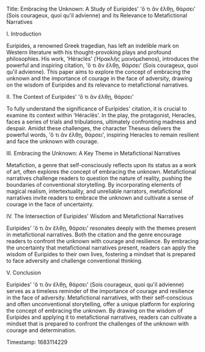 Title: Embracing the Unknown: A Study of Euripides' 'ὅ τι ἂν ἔλθῃ, θάρσει' (Sois courageux, quoi qu'il advienne) and its Relevance to Metafictional Narratives

I. Introduction

Euripides, a renowned Greek tragedian, has left an indelible mark on Western literature with his thought-provoking plays and profound philosophies. His work, 'Héraclès' (Ἡρακλῆς μαινόμεhenos), introduces the powerful and inspiring citation, 'ὅ τι ἂν ἔλθῃ, θάρσει' (Sois courageux, quoi qu'il advienne). This paper aims to explore the concept of embracing the unknown and the importance of courage in the face of adversity, drawing on the wisdom of Euripides and its relevance to metafictional narratives.

II. The Context of Euripides' 'ὅ τι ἂν ἔλθῃ, θάρσει'

To fully understand the significance of Euripides' citation, it is crucial to examine its context within 'Héraclès'. In the play, the protagonist, Heracles, faces a series of trials and tribulations, ultimately confronting madness and despair. Amidst these challenges, the character Theseus delivers the powerful words, 'ὅ τι ἂν ἔλθῃ, θάρσει', inspiring Heracles to remain resilient and face the unknown with courage.

III. Embracing the Unknown: A Key Theme in Metafictional Narratives

Metafiction, a genre that self-consciously reflects upon its status as a work of art, often explores the concept of embracing the unknown. Metafictional narratives challenge readers to question the nature of reality, pushing the boundaries of conventional storytelling. By incorporating elements of magical realism, intertextuality, and unreliable narrators, metafictional narratives invite readers to embrace the unknown and cultivate a sense of courage in the face of uncertainty.

IV. The Intersection of Euripides' Wisdom and Metafictional Narratives

Euripides' 'ὅ τι ἂν ἔλθῃ, θάρσει' resonates deeply with the themes present in metafictional narratives. Both the citation and the genre encourage readers to confront the unknown with courage and resilience. By embracing the uncertainty that metafictional narratives present, readers can apply the wisdom of Euripides to their own lives, fostering a mindset that is prepared to face adversity and challenge conventional thinking.

V. Conclusion

Euripides' 'ὅ τι ἂν ἔλθῃ, θάρσει' (Sois courageux, quoi qu'il advienne) serves as a timeless reminder of the importance of courage and resilience in the face of adversity. Metafictional narratives, with their self-conscious and often unconventional storytelling, offer a unique platform for exploring the concept of embracing the unknown. By drawing on the wisdom of Euripides and applying it to metafictional narratives, readers can cultivate a mindset that is prepared to confront the challenges of the unknown with courage and determination.

Timestamp: 1683114229